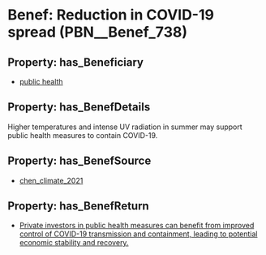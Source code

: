 # Benef: __Reduction in COVID-19 spread__ (PBN__Benef_738)

## Property: has_Beneficiary

* [public health](../Stakeholder/PBN__Stakeholder_58)

## Property: has_BenefDetails

Higher temperatures and intense UV radiation in summer may support public health measures to contain COVID-19.

## Property: has_BenefSource

* [chen_climate_2021](../Article/PBN__Article_145)

## Property: has_BenefReturn

* [Private investors in public health measures can benefit from improved control of COVID-19 transmission and containment, leading to potential economic stability and recovery.](../BenefReturn/PBN__BenefReturn_797)

